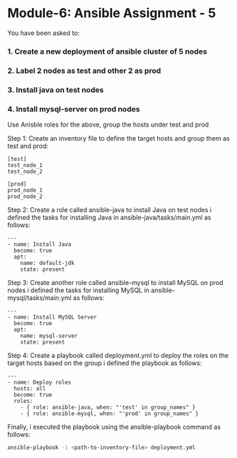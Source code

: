 # Module-6: Ansible Assignment - 5 
You have been asked to: 
### 1. Create a new deployment of ansible cluster of 5 nodes 
### 2. Label 2 nodes as test and other 2 as prod 
### 3. Install java on test nodes 
### 4. Install mysql-server on prod nodes 
Use Anisble roles for the above, group the hosts under test and prod


Step 1: Create an inventory file to define the target hosts and group them as test and prod:

```
[test]
test_node_1
test_node_2

[prod]
prod_node_1
prod_node_2
```

Step 2: Create a role called ansible-java to install Java on test nodes
i defined the tasks for installing Java in ansible-java/tasks/main.yml as follows:

```
---
- name: Install Java
  become: true
  apt:
    name: default-jdk
    state: present

```
Step 3: Create another role called ansible-mysql to install MySQL on prod nodes
i defined the tasks for installing MySQL in ansible-mysql/tasks/main.yml as follows:

```
---
- name: Install MySQL Server
  become: true
  apt:
    name: mysql-server
    state: present

```
Step 4: Create a playbook called deployment.yml to deploy the roles on the target hosts based on the group
i defined the playbook as follows:

```
---
- name: Deploy roles
  hosts: all
  become: true
  roles:
    - { role: ansible-java, when: "'test' in group_names" }
    - { role: ansible-mysql, when: "'prod' in group_names" }

```
Finally, i executed the playbook using the ansible-playbook command as follows:

```bash
ansible-playbook -i <path-to-inventory-file> deployment.yml
```





